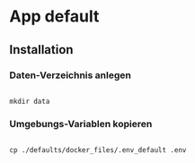 # App default

## Installation

### Daten-Verzeichnis anlegen

<pre><code>
mkdir data
</code></pre>

### Umgebungs-Variablen kopieren

<pre><code>
cp ./defaults/docker_files/.env_default .env

</code></pre>

